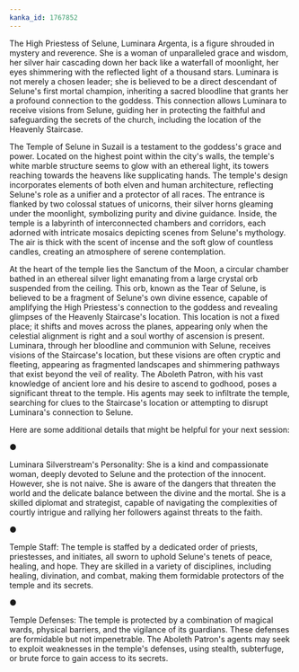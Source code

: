 ```yaml
---
kanka_id: 1767852
---
```


The High Priestess of Selune, Luminara Argenta, is a figure shrouded in mystery and reverence. She is a woman of unparalleled grace and wisdom, her silver hair cascading down her back like a waterfall of moonlight, her eyes shimmering with the reflected light of a thousand stars. Luminara is not merely a chosen leader; she is believed to be a direct descendant of Selune's first mortal champion, inheriting a sacred bloodline that grants her a profound connection to the goddess. This connection allows Luminara to receive visions from Selune, guiding her in protecting the faithful and safeguarding the secrets of the church, including the location of the Heavenly Staircase.

The Temple of Selune in Suzail is a testament to the goddess's grace and power. Located on the highest point within the city's walls, the temple's white marble structure seems to glow with an ethereal light, its towers reaching towards the heavens like supplicating hands. The temple's design incorporates elements of both elven and human architecture, reflecting Selune's role as a unifier and a protector of all races. The entrance is flanked by two colossal statues of unicorns, their silver horns gleaming under the moonlight, symbolizing purity and divine guidance. Inside, the temple is a labyrinth of interconnected chambers and corridors, each adorned with intricate mosaics depicting scenes from Selune's mythology. The air is thick with the scent of incense and the soft glow of countless candles, creating an atmosphere of serene contemplation.

At the heart of the temple lies the Sanctum of the Moon, a circular chamber bathed in an ethereal silver light emanating from a large crystal orb suspended from the ceiling. This orb, known as the Tear of Selune, is believed to be a fragment of Selune's own divine essence, capable of amplifying the High Priestess's connection to the goddess and revealing glimpses of the Heavenly Staircase's location. This location is not a fixed place; it shifts and moves across the planes, appearing only when the celestial alignment is right and a soul worthy of ascension is present. Luminara, through her bloodline and communion with Selune, receives visions of the Staircase's location, but these visions are often cryptic and fleeting, appearing as fragmented landscapes and shimmering pathways that exist beyond the veil of reality. The Aboleth Patron, with his vast knowledge of ancient lore and his desire to ascend to godhood, poses a significant threat to the temple. His agents may seek to infiltrate the temple, searching for clues to the Staircase's location or attempting to disrupt Luminara's connection to Selune.

Here are some additional details that might be helpful for your next session:

●

Luminara Silverstream's Personality: She is a kind and compassionate woman, deeply devoted to Selune and the protection of the innocent. However, she is not naive. She is aware of the dangers that threaten the world and the delicate balance between the divine and the mortal. She is a skilled diplomat and strategist, capable of navigating the complexities of courtly intrigue and rallying her followers against threats to the faith.

●

Temple Staff: The temple is staffed by a dedicated order of priests, priestesses, and initiates, all sworn to uphold Selune's tenets of peace, healing, and hope. They are skilled in a variety of disciplines, including healing, divination, and combat, making them formidable protectors of the temple and its secrets.

●

Temple Defenses: The temple is protected by a combination of magical wards, physical barriers, and the vigilance of its guardians. These defenses are formidable but not impenetrable. The Aboleth Patron's agents may seek to exploit weaknesses in the temple's defenses, using stealth, subterfuge, or brute force to gain access to its secrets.